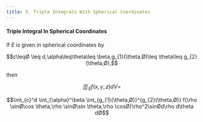 ```yaml
---
title: 5. Triple Integrals With Spherical Coordinates
---
```


#### Triple Integral In Spherical Coordinates
If $E$ is given in spherical coordinates by

$$c\leqØ \leq d,\alpha\leq\theta\leq \beta,g_{1}(\theta,Ø)\leq \theta\leq g_{2}(\theta,Ø),$$

then

$$\iiint_{E}f(x,y,z)dV=$$

$$\int_{c}^d \int_{\alpha}^\beta \int_{g_{1}(\theta,Ø)}^{g_{2}(\theta,Ø)} f(\rho \sinØ\cos \theta,\rho \sinØ\sin \theta,\rho \cosØ)\rho^2\sinØd\rho d\theta dØ$$
